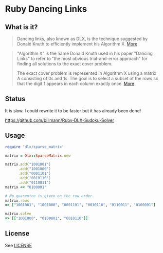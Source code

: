 # Ruby Dancing Links

## What is it?

> Dancing links, also known as DLX, is the technique suggested by Donald Knuth to
> efficiently implement his Algorithm X.
> [More](https://en.wikipedia.org/wiki/Dancing_Links)

> "Algorithm X" is the name Donald Knuth used in his paper "Dancing Links" to
> refer to "the most obvious trial-and-error approach" for finding all solutions
> to the exact cover problem.
>
> The exact cover problem is represented in Algorithm X using a matrix A
> consisting of 0s and 1s. The goal is to select a subset of the rows so that
> the digit 1 appears in each column exactly once.
> [More](https://en.wikipedia.org/wiki/Knuth%27s_Algorithm_X)

## Status

It is slow.  I could rewrite it to be faster but it has already been done!

https://github.com/biilmann/Ruby-DLX-Sudoku-Solver

## Usage

```ruby
require 'dlx/sparse_matrix'

matrix = Dlx::SparseMatrix.new

matrix.add("1001001")
      .add("1001000")
      .add("0001101")
      .add("0010110")
      .add("0110011")
matrix << "0100001"

# No guarentee is given on the row order.
matrix.rows
=> ["1001001", "1001000", "0001101", "0010110", "0110011", "0100001"]

matrix.solve
=> [["1001000", "0100001", "0010110"]]

```

## License

See [LICENSE](https://github.com/samgd/dlx/blob/master/LICENSE)
